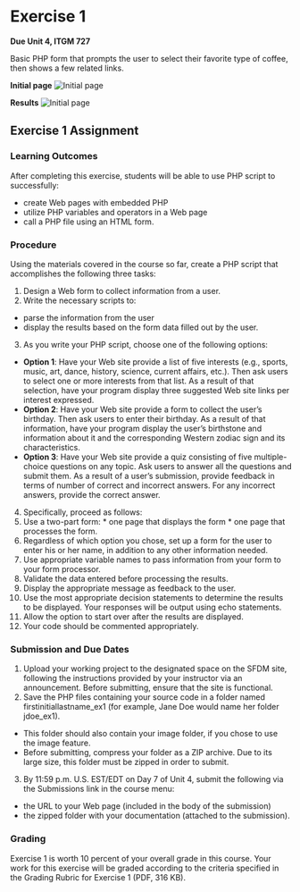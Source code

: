 # Exercise 1
**Due Unit 4, ITGM 727**

Basic PHP form that prompts the user to select their favorite type of coffee, then shows a few related links.

**Initial page**
![Initial page](images/1_prompt.png)

**Results**
![Initial page](images/1_prompt.png)

## Exercise 1 Assignment

### Learning Outcomes
After completing this exercise, students will be able to use PHP script to successfully:

* create Web pages with embedded PHP
* utilize PHP variables and operators in a Web page
* call a PHP file using an HTML form.

### Procedure
Using the materials covered in the course so far, create a PHP script that accomplishes the following three tasks:

1. Design a Web form to collect information from a user.
2. Write the necessary scripts to:
  * parse the information from the user
  * display the results based on the form data filled out by the user.
3. As you write your PHP script, choose one of the following options:
  * **Option 1**: Have your Web site provide a list of five interests (e.g., sports, music, art, dance, history, science, current affairs, etc.). Then ask users to select one or more interests from that list. As a result of that selection, have your program display three suggested Web site links per interest expressed.
  * **Option 2**: Have your Web site provide a form to collect the user’s birthday. Then ask users to enter their birthday. As a result of that information, have your program display the user’s birthstone and information about it and the corresponding Western zodiac sign and its characteristics.
  * **Option 3**: Have your Web site provide a quiz consisting of five multiple-choice questions on any topic. Ask users to answer all the questions and submit them. As a result of a user’s submission, provide feedback in terms of number of correct and incorrect answers. For any incorrect answers, provide the correct answer.
4. Specifically, proceed as follows:
  1. Use a two-part form:
    * one page that displays the form
    * one page that processes the form.
  2. Regardless of which option you chose, set up a form for the user to enter his or her name, in addition to any other information needed.
  3. Use appropriate variable names to pass information from your form to your form processor.
  4. Validate the data entered before processing the results.
  5. Display the appropriate message as feedback to the user.
  6. Use the most appropriate decision statements to determine the results to be displayed. Your responses will be output using echo statements.
  7. Allow the option to start over after the results are displayed.
  8. Your code should be commented appropriately.

### Submission and Due Dates
1. Upload your working project to the designated space on the SFDM site, following the instructions provided by your instructor via an announcement. Before submitting, ensure that the site is functional.
2. Save the PHP files containing  your source code in a folder named firstinitiallastname_ex1 (for example, Jane Doe would name her folder jdoe_ex1).
  * This folder should also contain your image folder, if you chose to use the image feature.
  * Before submitting, compress your folder as a ZIP archive. Due to its large size, this folder must be zipped in order to submit.
3. By 11:59 p.m. U.S. EST/EDT on Day 7 of Unit 4, submit the following via the Submissions link in the course menu:
  * the URL to your Web page (included in the body of the submission)
  * the zipped folder with your documentation (attached to the submission).

### Grading
Exercise 1 is worth 10 percent of your overall grade in this course. Your work for this exercise will be graded according to the criteria specified in the Grading Rubric for Exercise 1 (PDF, 316 KB).
